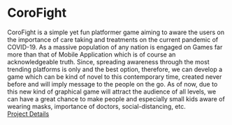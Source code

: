 # CoroFight
CoroFight is a simple yet fun platformer game aiming to aware the users on the importance of care taking and treatments on the current pandemic of COVID-19. As a massive population of any nation is engaged on Games far more than that of Mobile Application which is of course an acknowledgeable truth. Since, spreading awareness through the most trending platforms is only and the best option, therefore, we can develop a game which can be kind of novel to this contemporary time, created never before and will imply message to the people on the go. As of now, due to this new kind of graphical game will attract the audience of all levels, we can have a great chance to make people and especially small kids aware of wearing masks, importance of doctors, social-distancing, etc.
<br>
<a href="https://google.com">Project Details</a>
